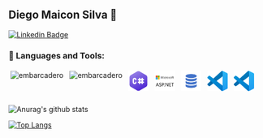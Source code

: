 ## Diego Maicon Silva 👋

[![Linkedin Badge](https://img.shields.io/badge/-LinkedIn-blue?style=flat-square&logo=Linkedin&logoColor=white&link=https://www.linkedin.com/in/diegomaiconsilva/)](https://www.linkedin.com/in/diegomaiconsilva/)

### 🧰 Languages and Tools:
<p align="left">

<img src="https://www.embarcadero.com/images/logos/delphi-logo-64.png" alt="embarcadero" height="40" style="vertical-align:top; margin:4px">
<img src="https://projetoacbr.com.br/wp-content/uploads/2020/01/acbr-logo.png" alt="embarcadero" height="40" style="vertical-align:top; margin:4px">
<img src="https://raw.githubusercontent.com/github/explore/80688e429a7d4ef2fca1e82350fe8e3517d3494d/topics/csharp/csharp.png" alt="csharp" height="40" style="vertical-align:top; margin:4px">
<img src="https://raw.githubusercontent.com/github/explore/80688e429a7d4ef2fca1e82350fe8e3517d3494d/topics/aspnet/aspnet.png" alt="aspnet" height="40" style="vertical-align:top; margin:4px">

<img src="https://raw.githubusercontent.com/github/explore/80688e429a7d4ef2fca1e82350fe8e3517d3494d/topics/sql/sql.png" alt="sql" height="40" style="vertical-align:top; margin:4px">
<img src="https://raw.githubusercontent.com/github/explore/80688e429a7d4ef2fca1e82350fe8e3517d3494d/topics/visual-studio-code/visual-studio-code.png" alt="VS Code" height="40" style="vertical-align:top; margin:4px">
<img src="https://raw.githubusercontent.com/github/explore/80688e429a7d4ef2fca1e82350fe8e3517d3494d/topics/visual-studio-code/visual-studio-code.png" alt="TS" height="40" style="vertical-align:top; margin:4px">
  
###
###

![Anurag's github stats](https://github-readme-stats.vercel.app/api?username=diegomaicon&show_icons=true&theme=graywhite)


[![Top Langs](https://github-readme-stats.vercel.app/api/top-langs/?username=diegomaicon&layout=compact)](https://github.com/diegomaicon/github-readme-stats)

<!--
**diegomaicon/diegomaicon** is a ✨ _special_ ✨ repository because its `README.md` (this file) appears on your GitHub profile.

Here are some ideas to get you started:

- 🔭 I’m currently working on ...
- 🌱 I’m currently learning ...
- 👯 I’m looking to collaborate on ...
- 🤔 I’m looking for help with ...
- 💬 Ask me about ...
- 📫 How to reach me: ...
- 😄 Pronouns: ...
- ⚡ Fun fact: ...
-->


